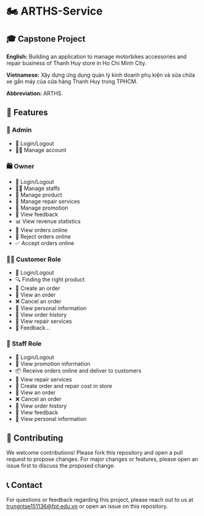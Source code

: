 # 🏍 ARTHS-Service

## 🎓 Capstone Project
**English:** Building an application to manage motorbikes accessories and repair business of Thanh Huy store in Ho Chi Minh City.

**Vietnamese:** Xây dựng ứng dụng quản lý kinh doanh phụ kiện và sửa chữa xe gắn máy của cửa hàng Thanh Huy trong TPHCM.

**Abbreviation:** ARTHS.

## 🌟 Features

### 🔐 Admin
- 🔑 Login/Logout
- 🧑‍💼 Manage account

### 🛍️ Owner
- 🔑 Login/Logout
- 🧑‍💼 Manage staffs
- 🛒 Manage product
- 🔧 Manage repair services
- 🎉 Manage promotion
- 📢 View feedback
- 📊 View revenue statistics
- 📩 View orders online
- 🚫 Reject orders online
- ✅ Accept orders online

### 🚴‍♂️ Customer Role
- 🔑 Login/Logout
- 🔍 Finding the right product
- 🛒 Create an order
- 📄 View an order
- ❌ Cancel an order
- 🧾 View personal information
- 📜 View order history 
- 🔧 View repair services
- 💬 Feedback…

### 👷 Staff Role
- 🔑 Login/Logout
- 🎉 View promotion information
- 📦 Receive orders online and deliver to customers
- 🔧 View repair services
- 🛒 Create order and repair cost in store
- 📄 View an order
- ❌ Cancel an order
- 📜 View order history
- 📢 View feedback
- 🧾 View personal information

## 👥 Contributing
We welcome contributions! Please fork this repository and open a pull request to propose changes. For major changes or features, please open an issue first to discuss the proposed change.

## 📞 Contact
For questions or feedback regarding this project, please reach out to us at [trungntse151136@fpt.edu.vn](mailto:trungntse151136@fpt.edu.vn) or open an issue on this repository.
